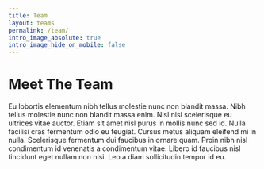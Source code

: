 ```yaml
---
title: Team
layout: teams
permalink: /team/
intro_image_absolute: true
intro_image_hide_on_mobile: false
---
```


# Meet The Team

Eu lobortis elementum nibh tellus molestie nunc non blandit massa. Nibh tellus molestie nunc non blandit massa enim. Nisl nisi scelerisque eu ultrices vitae auctor. Etiam sit amet nisl purus in mollis nunc sed id. Nulla facilisi cras fermentum odio eu feugiat. Cursus metus aliquam eleifend mi in nulla. Scelerisque fermentum dui faucibus in ornare quam. Proin nibh nisl condimentum id venenatis a condimentum vitae. Libero id faucibus nisl tincidunt eget nullam non nisi. Leo a diam sollicitudin tempor id eu.
